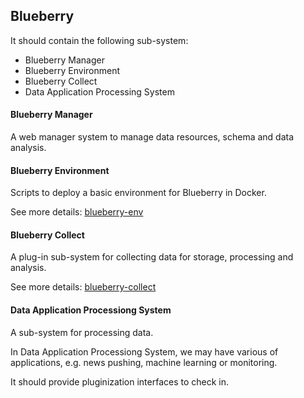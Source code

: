 ## Blueberry

It should contain the following sub-system:
- Blueberry Manager 
- Blueberry Environment
- Blueberry Collect
- Data Application Processing System

#### Blueberry Manager
A web manager system to manage data resources, schema and data analysis.

#### Blueberry Environment
Scripts to deploy a basic environment for Blueberry in Docker.

See more details: [blueberry-env](blueberry-env/README.md)

#### Blueberry Collect
A plug-in sub-system for collecting data for storage, processing and analysis.

See more details: [blueberry-collect](blueberry-crawling/README.md)

#### Data Application Processiong System
A sub-system for processing data.

In Data Application Processiong System, we may have various of applications, e.g. news pushing, machine learning or monitoring.

It should provide pluginization interfaces to check in.
